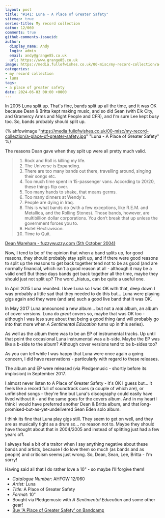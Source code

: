 ```yaml
---
layout: post
title: "#141: Luna - A Place of Greater Safety"
sitemap: true
series-title: My record collection
catno: 12/060
comments: true
github-comments-issueid:
author:
  display_name: Andy
  login: admin
  email: andy@grange85.co.uk
  url: https://www.grange85.co.uk
image: https://media.fullofwishes.co.uk/00-misc/my-record-collection/a-place-of-greater-safety.jpg
categories:
- my record collection
- luna
tags:
- a place of greater safety
date: 2024-06-03 00:00 +0000
---
```

In 2005 Luna split up. That's fine, bands split up all the time, and it was OK because Dean & Britta kept making music, and so did Sean (with Elk City, and Gramercy Arms and Night People and CFR), and I'm sure Lee kept busy too. So, bands probably should split up. 

{% ahfowimage "https://media.fullofwishes.co.uk/00-misc/my-record-collection/a-place-of-greater-safety.jpg" "Luna - A Place of Greater Safety" %}

The reasons Dean gave when they split up were all pretty much valid.

<blockquote>
 <ol>
 <li>Rock and Roll is killing my life.</li>
 <li>The Universe is Expanding.</li>
 <li>There are too many bands out there, travelling around, singing their songs etc.</li>
 <li>Too much time spent in 15-passenger vans. According to 20/20, these things flip over.</li>
 <li>Too many hands to shake, that means germs.</li>
 <li>Too many dinners at Wendy's.</li>
 <li>People are dying in Iraq.</li>
 <li>This is what bands do (with a few exceptions, like R.E.M. and Metallica, and the Rolling Stones). Those bands, however, are multibillion dollar corporations. You don’t break that up unless the government forces you to.</li>
 <li>Hotel Electravision.</li>
 <li>Time to Quit.</li>
 </ol>
</blockquote>
<p class="caption"><a href="https://web.archive.org/web/20041009210154/http://www.fuzzywuzzy.com/docs/news.html">Dean Wareham - fuzzywuzzy.com (5th October 2004)</a> </p>
Now, I tend to be of the opinion that when a band splits up, for good reasons, they should probably stay split up, and if there were good reasons to split up the reasons to get back together tend not to be as good (and are normally financial, which isn't a good reason at all - although it may be a valid one!) But these days bands get back together all the time, maybe they should just not split up? The word _hiatus_ can be quite a useful one.



In April 2015 Luna reunited. I love Luna so I was OK with that, deep down I was probably a little sad that they needed to do this but... Luna were playing gigs again and they were (and are) such a good live band that it was OK.

In May 2017 Luna announced a new album... but not a _real_ album, an album of cover versions. Luna do _great_ covers so, maybe that was OK too - although I was less sure about that being a good thing (and will probably go into that more when _A Sentimental Education_ turns up in this series). 

As well as the album there was to be an EP of instrumental tracks. Up until that point the occasional Luna instrumental was a b-side. Maybe the EP was like a b-side to the album? Although cover versions tend to be b-sides too?

As you can tell while I was happy that Luna were once again a going concern, I did have reservations - particularly with regard to these releases.

The album and EP were released (via Pledgemusic - shortly before its implosion) in September 2017.

I almost never listen to A Place of Greater Safety - it's OK I guess but... it feels like a record full of soundtrack cues (a couple of which are), or unfinished songs - they're fine but Luna's discography could easily have lived without it - and the same goes for the covers album. And in my heart I think I would have preferred another Dean & Britta album, and that long-promised-but-as-yet-undelivered Sean Eden solo album.

I think its fine that Luna play gigs still. They seem to get on well, and they are as musically tight as a drum so... no reason not to. Maybe they should have thought about that in 2004/2005 and instead of splitting just had a few years off.

I always feel a bit of a traitor when I say anything negative about these bands and artists, because I do love them so much (as bands and as people) and criticism seems just wrong. So, Dean, Sean, Lee, Britta - I'm sorry!

Having said all that I do rather love a 10" - so maybe I'll forgive them!

 - *Catalogue Number:* AHFOW 12/060
 - *Artist:* Luna
 - *Title:* A Place of Greater Safety
 - *Format:* 10"
 - Bought via Pledgemusic with _A Sentimental Education_ and some other gear!
 - [Buy 'A Place of Greater Safety' on Bandcamp](https://luna.bandcamp.com/album/a-place-of-greater-safety)
